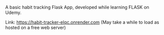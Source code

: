 A basic habit tracking Flask App, developed while learning FLASK on Udemy.

Link: https://habit-tracker-elqc.onrender.com
(May take a while to load as hosted on a free web server)
